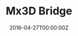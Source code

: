 ---
title: Mx3D Bridge
summary: Designed and installed sensors along a prototype 3d printed bridge in San Francisco which were later installed on the the first ever 3D printed bridge in Amsterdam.
tags:
- Circuits
date: "2016-04-27T00:00:00Z"

# Optional external URL for project (replaces project detail page).
external_link: https://mx3d.com/projects/mx3d-bridge/

image:
  caption: Photo by Thomas Davies
  focal_point: Smart
---